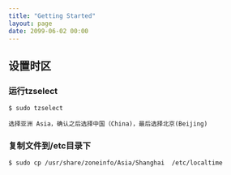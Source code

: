 ```yaml
---
title: "Getting Started"
layout: page
date: 2099-06-02 00:00
---
```


## 设置时区

### 运行tzselect
```
$ sudo tzselect

选择亚洲 Asia，确认之后选择中国（China)，最后选择北京(Beijing)
```

### 复制文件到/etc目录下
```
$ sudo cp /usr/share/zoneinfo/Asia/Shanghai  /etc/localtime
```